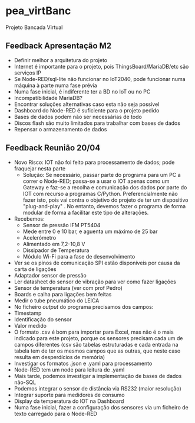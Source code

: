 # pea_virtBanc
Projeto Bancada Virtual

## Feedback Apresentação M2

- Definir melhor a arquitetura do projeto
- Internet é importante para o projeto, pois ThingsBoard/MariaDB/etc são serviços IP
- Se Node-RED/sql-lite não funcionar no IoT2040, pode funcionar numa máquina à parte numa fase prévia
- Numa fase inicial, é indiferente ter a BD no IoT ou no PC
- Incompatibilidade MariaDB?
- Encontrar soluções alternativas caso esta não seja possível
- Dashboard do Node-RED é suficiente para o projeto pedido
- Bases de dados podem não ser necessárias de todo
- Discos flash são muito limitados para trabalhar com bases de dados
- Repensar o armazenamento de dados

## Feedback Reunião 20/04

- Novo Risco: IOT não foi feito para processamento de dados; pode fraquejar nesta parte
  - Solução: Se necessário, passar parte do programa para um PC a correr o Node-RED; passa-se a usar o IOT apenas como um Gateway e faz-se a recolha e comunicação dos dados por parte do IOT com recurso a programas C/Python. Preferencialmente não fazer isto, pois vai contra o objetivo do projeto de ter um dispositivo "plug-and-play" 
. No entanto, devemos fazer o programa de forma modular de forma a facilitar este tipo de alterações.
- Recebemos:
  -  Sensor de pressão IFM PT5404
    -  Mede entre 0 e 10 bar, e aguenta um máximo de 25 bar
  -  Acelerómetro
    -  Alimentado em 7,2-10,8 V
  -  Dissipador de Temperatura
  -  Módulo Wi-Fi para a fase de desenvolvimento
-  Ver se os pinos de comunicação SPI estão disponíveis por causa da carta de ligações
-  Adaptador sensor de pressão
-  Ler datasheet do sensor de vibração para ver como fazer ligações
-  Sensor de temperatura (ver com prof Pedro)
-  Boards e calha para ligações bem feitas
-  Medir o tube pneumático do LEICA
-  No ficheiro *output* do programa precisamos dos campos:
  -  Timestamp
  -  Identificação do sensor
  -  Valor medido
-  O formato .csv é bom para importar para Excel, mas não é o mais indicado para este projeto, porque os sensores precisam cada um de campos diferentes (csv são tabelas estruturadas e cada entrada na tabela tem de ter os mesmos campos que as outras, que neste caso resulta em desperdícios de memória)
-  Investigar os formatos .json e .yaml para processamento
-  Node-RED tem um node para leitura de .yaml
-  Mais tarde, podemos investigar a implementação de bases de dados não-SQL
-  Podemos integrar o sensor de distância via RS232 (maior resolução)
-  Integrar suporte para medidores de consumo
-  Display da temperatura do IOT na Dashboard
-  Numa fase inicial, fazer a configuração dos sensores via um ficheiro de texto carregado para o Node-RED
